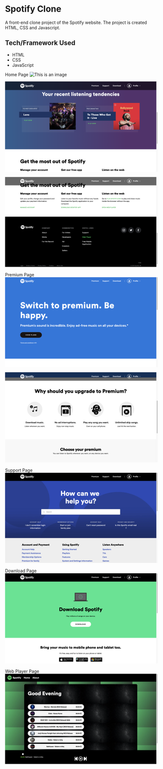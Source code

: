 # Spotify Clone
A front-end clone project of the Spotify website. The project is created HTML, CSS and Javascript.

## Tech/Framework Used
* HTML
* CSS
* JavaScript

Home Page
![This is an image](/assets/Initial1.png)

![This is an image](/assets/Initial2.png)

![This is an image](/assets/Initial3.png)

Premium Page
![This is an image](/assets/Premium1.png)

![This is an image](/assets/Premium2.png)

Support Page
![This is an image](/assets/Support.png)

Download Page
![This is an image](/assets/Download.png)

Web Player Page
![This is an image](/assets/WebPlayer.png)
